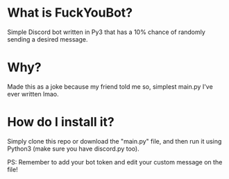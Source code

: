 # What is FuckYouBot?
Simple Discord bot written in Py3 that has a 10% chance of randomly sending a desired message.

# Why?
Made this as a joke because my friend told me so, simplest main.py I've ever written lmao.

# How do I install it?
Simply clone this repo or download the "main.py" file, and then run it using Python3 (make sure you have discord.py too).

PS: Remember to add your bot token and edit your custom message on the file!
